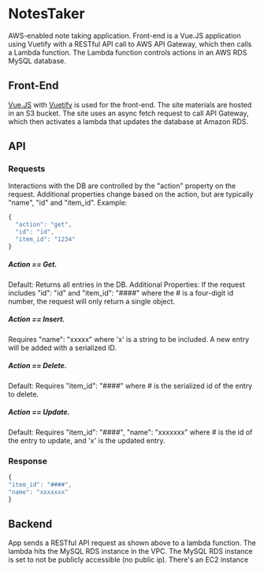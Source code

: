 # NotesTaker
AWS-enabled note taking application. Front-end is a Vue.JS application using Vuetify with a RESTful API call to AWS API Gateway, which then calls a Lambda function. The Lambda function controls actions in an AWS RDS MySQL database.

## Front-End
[Vue.JS](https://vuejs.org/) with [Vuetify](https://vuetifyjs.com/en/) is used for the front-end. The site materials are hosted in an S3 bucket. The site uses an async fetch request to call API Gateway, which then activates a lambda that updates the database at Amazon RDS.


## API

### Requests
Interactions with the DB are controlled by the "action" property on the request. Additional properties change based on the action, but are typically "name", "id" and "item_id". Example:
```javascript
{
  "action": "get",
  "id": "id",
  "item_id": "1234"
}

```

##### Action == Get.
Default: Returns all entries in the DB.
Additional Properties: If the request includes "id": "id" and "item_id": "####" where the # is a four-digit id number, the request will only return a single object.
##### Action == Insert.
Requires "name": "xxxxx" where 'x' is a string to be included. A new entry will be added with a serialized ID.
##### Action == Delete.
Default: Requires "item_id": "####" where # is the serialized id of the entry to delete.
##### Action == Update.
Default: Requires "item_id": "####", "name": "xxxxxxx" where # is the id of the entry to update, and 'x' is the updated entry.

### Response
```javascript
{
"item_id": "####",
"name": "xxxxxxx"
}
```

## Backend
App sends a RESTful API request as shown above to a lambda function. The lambda hits the MySQL RDS instance in the VPC. The MySQL RDS instance is set to not be publicly accessible (no public ip). There's an EC2 instance 
